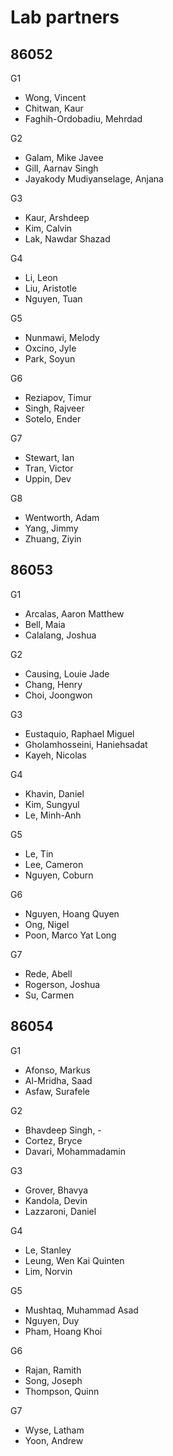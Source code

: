 # Lab partners

## 86052

G1
- Wong, Vincent
- Chitwan, Kaur
- Faghih-Ordobadiu, Mehrdad

G2
- Galam, Mike Javee
- Gill, Aarnav Singh
- Jayakody Mudiyanselage, Anjana

G3
- Kaur, Arshdeep
- Kim, Calvin
- Lak, Nawdar Shazad

G4
- Li, Leon
- Liu, Aristotle
- Nguyen, Tuan

G5
- Nunmawi, Melody
- Oxcino, Jyle
- Park, Soyun

G6
- Reziapov, Timur
- Singh, Rajveer
- Sotelo, Ender

G7
- Stewart, Ian
- Tran, Victor
- Uppin, Dev

G8
- Wentworth, Adam
- Yang, Jimmy
- Zhuang, Ziyin

## 86053

G1
- Arcalas, Aaron Matthew
- Bell, Maia
- Calalang, Joshua

G2
- Causing, Louie Jade
- Chang, Henry
- Choi, Joongwon

G3
- Eustaquio, Raphael Miguel
- Gholamhosseini, Haniehsadat
- Kayeh, Nicolas

G4
- Khavin, Daniel
- Kim, Sungyul
- Le, Minh-Anh

G5
- Le, Tin
- Lee, Cameron
- Nguyen, Coburn

G6
- Nguyen, Hoang Quyen
- Ong, Nigel
- Poon, Marco Yat Long

G7
- Rede, Abell
- Rogerson, Joshua
- Su, Carmen

## 86054

G1
- Afonso, Markus
- Al-Mridha, Saad
- Asfaw, Surafele

G2
- Bhavdeep Singh, -
- Cortez, Bryce
- Davari, Mohammadamin

G3
- Grover, Bhavya
- Kandola, Devin
- Lazzaroni, Daniel

G4
- Le, Stanley
- Leung, Wen Kai Quinten
- Lim, Norvin

G5
- Mushtaq, Muhammad Asad
- Nguyen, Duy
- Pham, Hoang Khoi

G6
- Rajan, Ramith
- Song, Joseph
- Thompson, Quinn

G7
- Wyse, Latham
- Yoon, Andrew